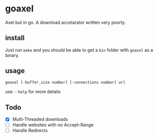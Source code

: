 # goaxel

Axel but in go. A download accelarator written very poorly.

## install

Just run `make` and you should be able to get a `bin` folder with `goaxel` as a binary.

## usage

```sh
goaxel [-buffer_size number] [-connections number] url
```

use `--help` for more details

## Todo

- [x] Multi-Threaded downloads
- [ ] Handle websites with no Accept-Range
- [ ] Handle Redirects
